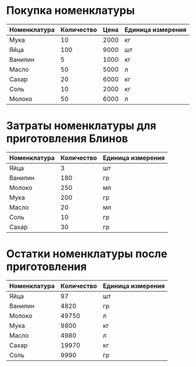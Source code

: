 # Покупка номенклатуры
| Номенклатура | Количество | Цена | Единица измерения |
|-|-|-|-|
| Мука | 10 | 2000 | кг |
| Яйца | 100 | 9000 | шт |
| Ванилин | 5 | 1000 | кг |
| Масло | 50 | 5000 | л |
| Сахар | 20 | 6000 | кг |
| Соль | 10 | 2000 | кг |
| Молоко | 50 | 6000 | л |


# Затраты номенклатуры для приготовления Блинов
|  Номенклатура | Количество | Единица измерения |
|-|-|-|
| Яйца | 3 | шт |
| Ванилин | 180 | гр |
| Молоко | 250 | мл |
| Мука | 200 | гр |
| Масло | 20 | мл |
| Соль | 10 | гр |
| Сахар | 30 | гр |

# Остатки номенклатуры после приготовления
| Номенклатура | Количество | Единица измерения
|-|-|-|
| Яйца | 97 | шт |
| Ванилин | 4820 | гр |
| Молоко | 49750 | л |
| Мука | 9800 | кг |
| Масло | 4980 | л |
| Сахар | 19970 | кг |
| Соль | 9990 | гр |# Warehouse-Magazine
